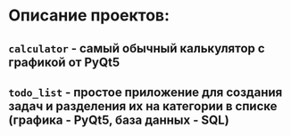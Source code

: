 # Описание проектов:

## `calculator` - самый обычный калькулятор с графикой от PyQt5 
## `todo_list` - простое приложение для создания задач и разделения их на категории в списке (графика - PyQt5, база данных - SQL)
